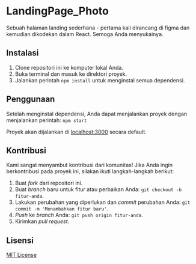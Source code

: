 # LandingPage_Photo

Sebuah halaman landing sederhana - pertama kali dirancang di figma dan kemudian dikodekan dalam React. Semoga Anda menyukainya.

## Instalasi

1. Clone repositori ini ke komputer lokal Anda.
2. Buka terminal dan masuk ke direktori proyek.
3. Jalankan perintah `npm install` untuk menginstal semua dependensi.

## Penggunaan

Setelah menginstal dependensi, Anda dapat menjalankan proyek dengan menjalankan perintah: `npm start`

Proyek akan dijalankan di [localhost:3000](http://localhost:3000) secara default.

## Kontribusi

Kami sangat menyambut kontribusi dari komunitas! Jika Anda ingin berkontribusi pada proyek ini, silakan ikuti langkah-langkah berikut:

1. Buat _fork_ dari repositori ini.
2. Buat _branch_ baru untuk fitur atau perbaikan Anda: `git checkout -b fitur-anda`.
3. Lakukan perubahan yang diperlukan dan _commit_ perubahan Anda: `git commit -m 'Menambahkan fitur baru'`.
4. _Push_ ke _branch_ Anda: `git push origin fitur-anda`.
5. Kirimkan _pull request_.

## Lisensi

[MIT License](LICENSE)


